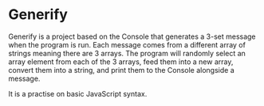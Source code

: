 # Generify

Generify is a project based on the Console that generates a 3-set message when the program is run. Each message comes from a different array of strings meaning there are 3 arrays. The program will randomly select an array element from each of the 3 arrays, feed them into a new array, convert them into a string, and print them to the Console alongside a message.

It is a practise on basic JavaScript syntax.